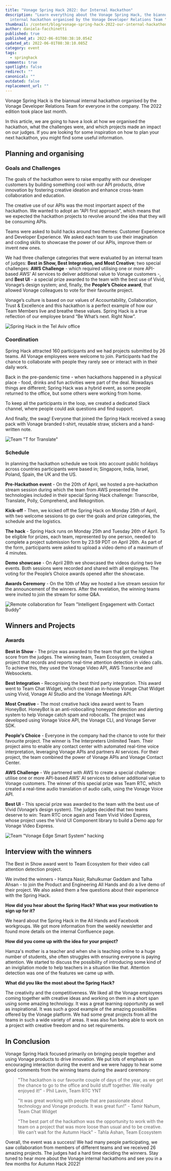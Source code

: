 ```yaml
---
title: "Vonage Spring Hack 2022: Our Internal Hackathon"
description: "Learn everything about the Vonage Spring Hack, the biannual
  internal hackathon organised by the Vonage Developer Relations Team "
thumbnail: /content/blog/vonage-spring-hack-2022-our-internal-hackathon/spring-hack.png
author: daniela-facchinetti
published: true
published_at: 2022-06-01T08:38:10.054Z
updated_at: 2022-06-01T08:38:10.085Z
category: event
tags:
  - springhack
comments: true
spotlight: false
redirect: ""
canonical: ""
outdated: false
replacement_url: ""
---
```

Vonage Spring Hack is the biannual internal hackathon organised by the Vonage Developer Relations Team for everyone in the company. The 2022 edition took place last month.

In this article, we are going to have a look at how we organised the hackathon, what the challenges were, and which projects made an impact on our judges. If you are looking for some inspiration on how to plan your next hackathon, you might find some useful information.

## Planning and organising

### Goals and Challenges

The goals of the hackathon were to raise empathy with our developer customers by building something cool with our API products, drive innovation by fostering creative ideation and enhance cross-team collaboration and education.

The creative use of our APIs was the most important aspect of the hackathon. We wanted to adopt an “API first approach”, which means that we expected the hackathon projects to revolve around the idea that they will be consuming APIs. 

Teams were asked to build hacks around two themes: Customer Experience and Developer Experience. We asked each team to use their imagination and coding skills to showcase the power of our APIs, improve them or invent new ones.

We had three challenge categories that were evaluated by an internal team of judges: **Best in Show, Best Integration, and Most Creative**; two special challenges: **AWS Challenge** - which required utilising one or more API-based AWS’ AI services to deliver additional value to Vonage customers -,  and **Best UI** - a special prize awarded to the team with the best use of Vivid, Vonage’s design system; and, finally, the **People’s Choice award**, that allowed Vonage colleagues to vote for their favourite project.

Vonage’s culture is based on our values of Accountability, Collaboration, Trust & Excellence and this hackathon is a perfect example of how our Team Members live and breathe these values. Spring Hack is a true reflection of our employee brand “Be What’s next. Right Now”.

![Spring Hack in the Tel Aviv office](/content/blog/vonage-spring-hack-2022-our-internal-hackathon/spring-hack_4.jpg "Spring Hack in the Tel Aviv office")

### Coordination

Spring Hack attracted 160 participants and we had projects submitted by 26 teams. All Vonage employees were welcome to join. Participants had the chance to collaborate with people they rarely see or interact with in their daily work. 

Back in the pre-pandemic time - when hackathons happened in a physical place - food, drinks and fun activities were part of the deal. Nowadays things are different; Spring Hack was a hybrid event, as some people returned to the office, but some others were working from home. 

To keep all the participants in the loop, we created a dedicated Slack channel, where people could ask questions and find support. 

And finally, the swag! Everyone that joined the Spring Hack received a swag pack with Vonage branded t-shirt, reusable straw, stickers and a hand-written note.

![Team "T for Translate"](/content/blog/vonage-spring-hack-2022-our-internal-hackathon/spring-hack_1.jpg "Team \"T for Translate\"")

### Schedule

In planning the hackathon schedule we took into account public holidays across countries participants were based in; Singapore, India, Israel, Poland, Spain, the UK and the US.

**Pre-Hackathon event** - On the 20th of April, we hosted a pre-hackathon stream session during which the team from AWS presented the technologies included in their special Spring Hack challenge: Transcribe, Translate, Polly, Comprehend, and Rekognition.

**Kick-off** - Then, we kicked off the Spring Hack on Monday 25th of April, with two welcome sessions to go over the goals and prize categories, the schedule and the logistics.

**The hack** - Spring Hack runs on Monday 25th and Tuesday 26th of April. To be eligible for prizes, each team, represented by one person, needed to complete a project submission form by 23:59 PDT on April 26th. As part of the form, participants were asked to upload a video demo of a maximum of 4 minutes. 

**Demo showcase** - On April 28th we showcased the videos during two live events. Both sessions were recorded and shared with all employees. The voting for the People’s Choice awards opened after the showcase.

**Awards Ceremony** - On the 10th of May we hosted a live stream session for the announcement of the winners. After the revelation, the winning teams were invited to join the stream for some Q&A. 

![Remote collaboration for Team "Intelligent Engagement with Contact Buddy"](/content/blog/vonage-spring-hack-2022-our-internal-hackathon/spring-hack_3.jpg "Remote collaboration for Team \"Intelligent Engagement with Contact Buddy\"")

## Winners and Projects

### Awards

**Best in Show** - The prize was awarded to the team that got the highest score from the judges. The winning team, Team Ecosystem, created a project that records and reports real-time attention detection in video calls. To achieve this, they used the Vonage Video API, AWS Transcribe and Websockets.

**Best Integration** - Recognising the best third party integration. This award went to Team Chat Widget, which created an in-house Vonage Chat Widget using Vivid, Vonage AI Studio and the Vonage Meetings API.

**Most Creative** - The most creative hack idea award went to Team HoneyBot. HoneyBot is an anti-robocalling honeypot detection and alerting system to help Vonage catch spam and robocalls. The project was developed using Vonage Voice API, the Vonage CLI, and Vonage Server SDK.

**People's Choice** - Everyone in the company had the chance to vote for their favourite project. The winner is The Interpreters Unlimited Team. Their project aims to enable any contact center with automated real-time voice interpretation, leveraging Vonage APIs and partners AI services. For their project, the team combined the power of Vonage APIs and Vonage Contact Center. 

**AWS Challenge** - We partnered with AWS to create a special challenge: utilise one or more API-based AWS’ AI services to deliver additional value to Vonage customers. The winner of this special prize was Team RTC, which created a real-time audio translation of audio calls, using the Vonage Voice API. 

**Best UI**  - This special prize was awarded to the team with the best use of Vivid (Vonage’s design system). The judges decided that two teams deserve to win: Team RTC once again and Team Vivid Video Express, whose project uses the Vivid UI Component library to build a Demo app for Vonage Video Express.

![Team "Vonage Edge Smart System" hacking](/content/blog/vonage-spring-hack-2022-our-internal-hackathon/spring-hack_2.jpg "Team \"Vonage Edge Smart System\" hacking")

## Interview with the winners

The Best in Show award went to Team Ecosystem for their video call attention detection project.

We invited the winners - Hamza Nasir, Rahulkumar Gaddam and Talha Ahsan - to join the Product and Engineering All Hands and do a live demo of their project. We also asked them a few questions about their experience with the Spring Hack.

**How did you hear about the Spring Hack? What was your motivation to sign up for it?**

We heard about the Spring Hack in the All Hands and Facebook workgroups. We got more information from the weekly newsletter and found more details on the internal Confluence page.

**How did you come up with the idea for your project?**

Hamza's mother is a teacher and when she is teaching online to a huge number of students, she often struggles with ensuring everyone is paying attention. We started to discuss the possibility of introducing some kind of an invigilation mode to help teachers in a situation like that. Attention detection was one of the features we came up with.

**What did you like the most about the Spring Hack?**

The creativity and the competitiveness. We liked all the Vonage employees coming together with creative ideas and working on them in a short span using some amazing technology. It was a great learning opportunity as well as inspirational. It was such a good example of the amazing possibilities offered by the Vonage platform. We had some great projects from all the teams in such a wide variety of areas. It was also fun being able to work on a project with creative freedom and no set requirements.

## In Conclusion

Vonage Spring Hack focused primarily on bringing people together and using Vonage products to drive innovation. We put lots of emphasis on encouraging interaction during the event and we were happy to hear some good comments from the winning teams during the award ceremony:

> "The hackathon is our favourite couple of days of the year, as we get the chance to go to the office and build stuff together. We really enjoyed it!" -  Phil Lavin, Team RTC YNT 
>
> "It was great working with people that are passionate about technology and Vonage products. It was great fun!" -  Tamir Nahum, Team Chat Widget
>
> "The best part of the hackathon was the opportunity to work with the team on a project that was more loose than usual and to be creative. We can’t wait for the Autumn Hack" - Tahla Ashan, Team Ecosystem

Overall, the event was a success! We had many people participating, we saw collaboration from members of different teams and we received 26 amazing projects. The judges had a hard time deciding the winners. Stay tuned to hear more about the Vonage internal hackathons and see you in a few months for Autumn Hack 2022!